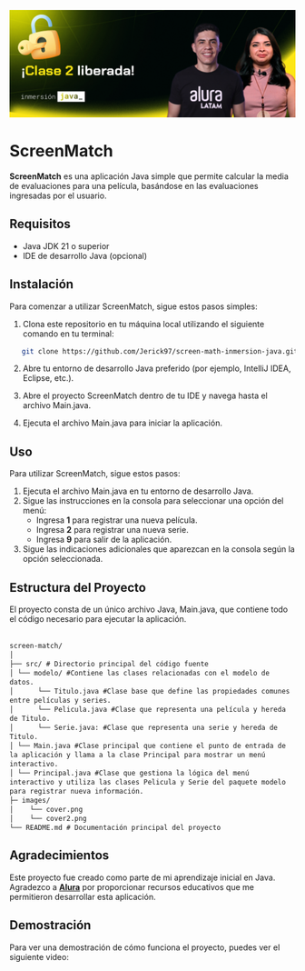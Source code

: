 ![header](./images/cover2.png)

# ScreenMatch

**ScreenMatch** es una aplicación Java simple que permite calcular la media de evaluaciones para una película, basándose en las evaluaciones ingresadas por el usuario.

## Requisitos

- Java JDK 21 o superior
- IDE de desarrollo Java (opcional)

## Instalación

Para comenzar a utilizar ScreenMatch, sigue estos pasos simples:

1. Clona este repositorio en tu máquina local utilizando el siguiente comando en tu terminal:

```bash
   git clone https://github.com/Jerick97/screen-math-inmersion-java.git
```

2. Abre tu entorno de desarrollo Java preferido (por ejemplo, IntelliJ IDEA, Eclipse, etc.).

3. Abre el proyecto ScreenMatch dentro de tu IDE y navega hasta el archivo Main.java.

4. Ejecuta el archivo Main.java para iniciar la aplicación.

## Uso

Para utilizar ScreenMatch, sigue estos pasos:

1. Ejecuta el archivo Main.java en tu entorno de desarrollo Java.
2. Sigue las instrucciones en la consola para seleccionar una opción del menú:
   - Ingresa **1** para registrar una nueva película.
   - Ingresa **2** para registrar una nueva serie.
   - Ingresa **9** para salir de la aplicación.
3. Sigue las indicaciones adicionales que aparezcan en la consola según la opción seleccionada.

## Estructura del Proyecto

El proyecto consta de un único archivo Java, Main.java, que contiene todo el código necesario para ejecutar la aplicación.

```

screen-match/
│
├── src/ # Directorio principal del código fuente
│ └── modelo/ #Contiene las clases relacionadas con el modelo de datos.
│      └── Titulo.java #Clase base que define las propiedades comunes entre películas y series.
│      └── Pelicula.java #Clase que representa una película y hereda de Titulo.
│      └── Serie.java: #Clase que representa una serie y hereda de Titulo.
│ └── Main.java #Clase principal que contiene el punto de entrada de la aplicación y llama a la clase Principal para mostrar un menú interactivo.
│ └── Principal.java #Clase que gestiona la lógica del menú interactivo y utiliza las clases Pelicula y Serie del paquete modelo para registrar nueva información.
├─ images/
│    └── cover.png
│    └── cover2.png
└── README.md # Documentación principal del proyecto

```

## Agradecimientos

Este proyecto fue creado como parte de mi aprendizaje inicial en Java. Agradezco a **[Alura](https://www.aluracursos.com/)** por proporcionar recursos educativos que me permitieron desarrollar esta aplicación.

## Demostración

Para ver una demostración de cómo funciona el proyecto, puedes ver el siguiente video:

